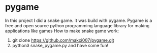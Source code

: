 # pygame
In this project I did a snake game. It was build with pygame.
Pygame is a free and open source python programming language library for making applications like games
How to make snake game work:
1) git clone https://github.com/makxi007/pygame.git
2) python3 snake_pygame.py
and have some fun!
